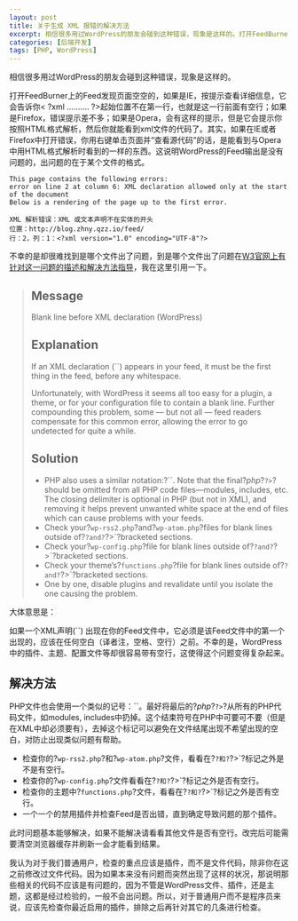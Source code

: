 ```yaml
---
layout: post
title: 关于生成 XML 报错的解决方法
excerpt: 相信很多用过WordPress的朋友会碰到这种错误，现象是这样的。打开FeedBurner上的Feed发现页面空空的，如果是IE，按提示查看详细信息，它会告诉你
categories: [后端开发]
tags: [PHP, WordPress]
---
```


相信很多用过WordPress的朋友会碰到这种错误，现象是这样的。

打开FeedBurner上的Feed发现页面空空的，如果是IE，按提示查看详细信息，它会告诉你< ?xml ………. ?>起始位置不在第一行，也就是这一行前面有空行；如果是Firefox，错误提示差不多；如果是Opera，会有这样的提示，但是它会提示你按照HTML格式解析，然后你就能看到xml文件的代码了。其实，如果在IE或者Firefox中打开错误，你用右键单击页面并“查看源代码”的话，是能看到与Opera中用HTML格式解析时看到的一样的东西。这说明WordPress的Feed输出是没有问题的，出问题的在于某个文件的格式。

``` 
This page contains the following errors:
error on line 2 at column 6: XML declaration allowed only at the start of the document
Below is a rendering of the page up to the first error.

XML 解析错误：XML 或文本声明不在实体的开头
位置：http://blog.zhny.qzz.io/feed/
行：2，列：1：<?xml version="1.0" encoding="UTF-8"?>
```

不幸的是却很难找到是哪个文件出了问题，到是哪个文件出了问题在[W3官网上有针对这一问题的描述和解决方法指导](http://validator.w3.org/feed/docs/error/WPBlankLine.html)，我在这里引用一下。

> ## Message
> 
> Blank line before XML declaration (WordPress)
> 
> ## Explanation
> 
> If an XML declaration (``) appears in your feed, it must be the first thing in the feed, before any whitespace.
> 
> Unfortunately, with WordPress it seems all too easy for a plugin, a theme, or for your configuration file to contain a blank line. Further compounding this problem, some — but not all — feed readers compensate for this common error, allowing the error to go undetected for quite a while.
> 
> ## Solution
> 
> - PHP also uses a similar notation:?``. Note that the final?*php*?`?>`?should be omitted from all PHP code files—modules, includes, etc. The closing delimiter is optional in PHP (but not in XML), and removing it helps prevent unwanted white space at the end of files which can cause problems with your feeds.
> - Check your?`wp-rss2.php`?and?`wp-atom.php`?files for blank lines outside of?`?and?`?>`?bracketed sections.
> - Check your?`wp-config.php`?file for blank lines outside of?`?and?`?>`?bracketed sections.
> - Check your theme’s?`functions.php`?file for blank lines outside of?`?and?`?>`?bracketed sections.
> - One by one, disable plugins and revalidate until you isolate the one causing the problem.

大体意思是：

如果一个XML声明(``) 出现在你的Feed文件中，它必须是该Feed文件中的第一个出现的，应该在任何空白（译者注，空格、空行）之前。不幸的是，WordPress中的插件、主题、配置文件等却很容易带有空行，这使得这个问题变得复杂起来。

## 解决方法

PHP文件也会使用一个类似的记号：``。最好将最后的?*php*?`?>`?从所有的PHP代码文件，如modules, includes中扔掉。这个结束符号在PHP中可要可不要（但是在XML中却必须要有），去掉这个标记可以避免在文件结尾出现不希望出现的空白，对防止出现类似问题有帮助。

- 检查你的?`wp-rss2.php`?和?`wp-atom.php`?文件，看看在?`?和?`?>`?标记之外是不是有空行。
- 检查你的?`wp-config.php`?文件看看在?`?和?`?>`?标记之外是否有空行。
- 检查你的主题中?`functions.php`?文件，看看在?`?和?`?>`?标记之外是否有空行。
- 一个一个的禁用插件并检查Feed是否出错，直到确定导致问题的那个插件。

此时问题基本能够解决，如果不能解决请看看其他文件是否有空行。改完后可能需要清空浏览器缓存并刷新一会才能看到结果。

我认为对于我们普通用户，检查的重点应该是插件，而不是文件代码，除非你在这之前修改过文件代码。因为如果本来没有问题而突然出现了这样的状况，那说明那些相关的代码不应该是有问题的，因为不管是WordPress文件、插件，还是主题，这都是经过检验的，一般不会出问题。所以，对于普通用户而不是程序员来说，应该先检查你最近启用的插件，排除之后再针对其它的几条进行检查。

